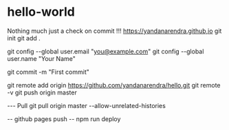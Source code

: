 # hello-world

Nothing much just a check on commit !!!
https://yandanarendra.github,io
git init
git add .

git config --global user.email "you@example.com"
git config --global user.name "Your Name"

git commit -m "First commit"

git remote add origin https://github.com/yandanarendra/hello.git
git remote -v
git push origin master


--- Pull
git pull origin master --allow-unrelated-histories

-- github pages push
-- npm run deploy

